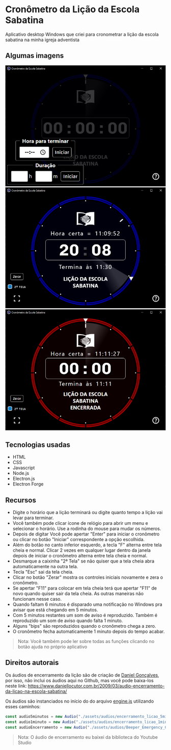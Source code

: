 # Cronômetro da Lição da Escola Sabatina

Aplicativo desktop Windows que criei para cronometrar a lição da escola sabatina na minha igreja adventista

## Algumas imagens

![Screenshot 1](./Prints/Tela-inicio.PNG)
![Screenshot 2](./Prints/Tela-funcionando1.PNG)
![Screenshot 2](./Prints/Tela-funcionando2.PNG)


## Tecnologias usadas

- HTML
- CSS
- Javascript
- Node.js
- Electron.js
- Electron Forge

## Recursos

- Digite o horário que a lição terminará ou digite quanto tempo a lição vai levar para terminar.
- Você também pode clicar ícone de relógio para abrir um menu e selecionar o horário. Use a rodinha do mouse para mudar os números.
- Depois de digitar Você pode apertar "Enter" para iniciar o cronômetro ou clicar no botão "Iniciar" correspondente a opção escolhida.
- Além do botão no canto inferior esquerdo, a tecla "F" alterna entre tela cheia e normal. Clicar 2 vezes em qualquer lugar dentro da janela depois de iniciar o cronômetro alterna entre tela cheia e normal.
- Desmarque a caixinha "2ª Tela" se não quiser que a tela cheia abra automaticamente na outra tela.
- Tecla "Esc" sai da tela cheia.
- Clicar no botão "Zerar" mostra os controles iniciais novamente e zera o cronômetro.
- Se apertar "F11" para colocar em tela cheia terá que apertar "F11" de novo quando quiser sair da tela cheia. As outras maneiras não funcionam nesse caso.
- Quando faltam 6 minutos é disparado uma notificação no Windows pra avisar que está chegando em 5 minutos.
- Com 5 minutos restantes um som de aviso é reproduzido. Também é reproduzido um som de aviso quando falta 1 minuto.
- Alguns "bips" são reproduzidos quando o cronômetro chega a zero.
- O cronômetro fecha automaticamente 1 minuto depois do tempo acabar.

> Nota: Você também pode ler sobre todas as funções clicando no botão ajuda no próprio aplicativo

## Direitos autorais

Os áudios de encerramento da lição são de criação de [Daniel Gonçalves](https://www.daniellocutor.com.br/), por isso, não inclui os áudios aqui no Github, mas você pode baixa-los neste link: https://www.daniellocutor.com.br/2009/03/audio-encerramento-da-licao-na-escola-sabatina/

Os áudios são instanciados no início do do arquivo [engine.js](./src/assets/js/engine.js) utilizando esses caminhos:

```javascript
const audio5minutos = new Audio("./assets/audios/encerramento_licao_5min.mp3");
const audio1minuto = new Audio("./assets/audios/encerramento_licao_1min_1.mp3");
const audioEncerramento = new Audio("./assets/audios/Beeper_Emergency_Call.mp3");
```

> Nota: O áudio de encerramento eu baixei da biblioteca do Youtube Studio